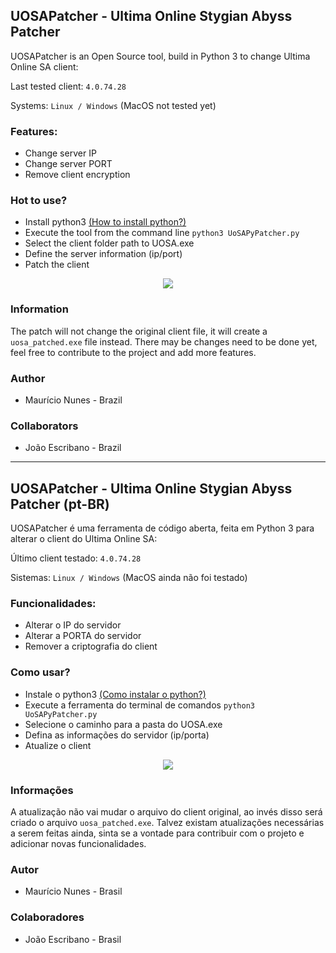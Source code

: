 ## UOSAPatcher - Ultima Online Stygian Abyss Patcher

UOSAPatcher is an Open Source tool, build in Python 3 to change Ultima Online SA client:

Last tested client: ```4.0.74.28```

Systems: ```Linux / Windows``` (MacOS not tested yet)

### Features:
 * Change server IP
 * Change server PORT
 * Remove client encryption

### Hot to use?
 * Install python3 [(How to install python?)](https://realpython.com/installing-python)
 * Execute the tool from the command line ```python3 UoSAPyPatcher.py```
 * Select the client folder path to UOSA.exe
 * Define the server information (ip/port)
 * Patch the client

<p align="center">
  <img src="https://github.com/Mutilador/UOSAPatcher/blob/master/UOSAPatcher.png">
</p>

### Information
The patch will not change the original client file, it will create a ```uosa_patched.exe``` file instead.
There may be changes need to be done yet, feel free to contribute to the project and add more features.

### Author
 * Maurício Nunes - Brazil

### Collaborators
 * João Escribano - Brazil
___

## UOSAPatcher - Ultima Online Stygian Abyss Patcher (pt-BR)

UOSAPatcher é uma ferramenta de código aberta, feita em Python 3 para alterar o client do Ultima Online SA:

Último client testado: ```4.0.74.28```

Sistemas: ```Linux / Windows``` (MacOS ainda não foi testado)

### Funcionalidades:
 * Alterar o IP do servidor
 * Alterar a PORTA do servidor
 * Remover a criptografia do client

### Como usar?
 * Instale o python3 [(Como instalar o python?)](https://realpython.com/installing-python)
 * Execute a ferramenta do terminal de comandos ```python3 UoSAPyPatcher.py```
 * Selecione o caminho para a pasta do UOSA.exe
 * Defina as informações do servidor (ip/porta)
 * Atualize o client

<p align="center">
  <img src="https://github.com/Mutilador/UOSAPatcher/blob/master/UOSAPatcher.png">
</p>

### Informações

A atualização não vai mudar o arquivo do client original, ao invés disso será criado o arquivo ```uosa_patched.exe```.
Talvez existam atualizações necessárias a serem feitas ainda, sinta se a vontade para contribuir com o projeto e adicionar novas funcionalidades.

### Autor
 * Maurício Nunes - Brasil

### Colaboradores
 * João Escribano - Brasil
